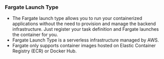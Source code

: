 ### **Fargate Launch Type**

- The Fargate launch type allows you to run your containerized applications without the need to provision and manage the backend infrastructure. Just register your task definition and Fargate launches the container for you.
- Fargate Launch Type is a serverless infrastructure managed by AWS.
- Fargate only supports container images hosted on Elastic Container Registry (ECR) or Docker Hub.